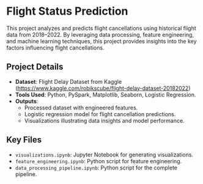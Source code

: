 # Flight Status Prediction

This project analyzes and predicts flight cancellations using historical flight data from 2018–2022. By leveraging data processing, feature engineering, and machine learning techniques, this project provides insights into the key factors influencing flight cancellations.

## Project Details
- **Dataset**: Flight Delay Dataset from Kaggle (https://www.kaggle.com/robikscube/flight-delay-dataset-20182022)
- **Tools Used**: Python, PySpark, Matplotlib, Seaborn, Logistic Regression.
- **Outputs**:
  - Processed dataset with engineered features.
  - Logistic regression model for flight cancellation predictions.
  - Visualizations illustrating data insights and model performance.

## Key Files
- `visualizations.ipynb`: Jupyter Notebook for generating visualizations.
- `feature_engineering.ipynb`: Python script for feature engineering.
- `data_processing_pipeline.ipynb`: Python script for the complete pipeline.
